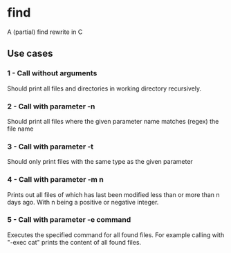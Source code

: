 # find
A (partial) find rewrite in C

## Use cases

### 1 - Call without arguments

Should print all files and directories in working directory recursively.

### 2 - Call with parameter -n

Should print all files where the given parameter name matches (regex) the file name

### 3 - Call with parameter -t

Should only print files with the same type as the given parameter

### 4 - Call with parameter -m n

Prints out all files of which has last been modified less than or more than n days ago. With n being a positive or negative integer.

### 5 - Call with parameter -e command

Executes the specified command for all found files. For example calling with "-exec cat" prints the content of all found files. 